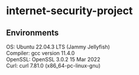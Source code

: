 # internet-security-project

## Environments

OS: Ubuntu 22.04.3 LTS (Jammy Jellyfish)  
Compiler: gcc version 11.4.0  
OpenSSL: OpenSSL 3.0.2 15 Mar 2022  
Curl: curl 7.81.0 (x86_64-pc-linux-gnu)  

